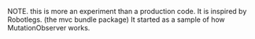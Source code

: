 NOTE. this is more an experiment than a production code. 
It is inspired by Robotlegs. (the mvc bundle package) 
It started as a sample of how MutationObserver works.